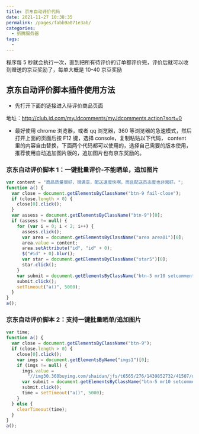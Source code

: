 ```yaml
---
title: 京东自动评价代码
date: 2021-11-27 10:38:35
permalink: /pages/fabb9a071e3ab/
categories:
  - 折腾服务器
tags:
  -
---
```


程序每 5 秒就会执行一次，直到把所有待评价的订单都评价完，评价后就可以收到赠送的京豆奖励了，每单大概是 10-40 京豆奖励

<!-- more -->

## 京东自动评价脚本插件使用方法

- 先打开下面的链接进入待评价商品页面

地址：<http://club.jd.com/myJdcomments/myJdcomments.action?sort=0>

- 最好使用 chrome 浏览器，或者 qq 浏览器，360 等浏览器的急速模式，然后打开上面的页面后按 F12 键，选择 console，复制粘贴以下代码，
  content 里的内容自由替换，下面两个代码都可以使用的，选择自己需要的版本使用，推荐使用自动追加图片版的，追加图片也有京东奖励的。

### 京东自动评价脚本 1：一键批量评价-不能晒单，追加图片

```js
var content = "商品质量很好，很满意，配送速度快啊，而且配送员态度也非常好。";
function a() {
  var close = document.getElementsByClassName("btn-9 fail-close");
  if (close.length > 0) {
    close[0].click();
  }
  var assess = document.getElementsByClassName("btn-9")[0];
  if (assess != null) {
    for (var i = 0; i < 2; i++) {
      assess.click();
      var area = document.getElementsByClassName("area area01")[0];
      area.value = content;
      area.setAttribute("id", "id" + 0);
      $("#id" + 0).blur();
      var star = document.getElementsByClassName("star5")[0];
      star.click();
    }
    var submit = document.getElementsByClassName("btn-5 mr10 setcomment")[0];
    submit.click();
    setTimeout("a()", 5000);
  }
}
a();
```

### 京东自动评价脚本 2：支持一键批量晒单/追加图片

```js
var time;
function a() {
  var close = document.getElementsByClassName("btn-9");
  if (close.length > 0) {
    close[0].click();
    var imgs = document.getElementsByName("imgs1")[0];
    if (imgs != null) {
      imgs.value =
        "//img30.360buyimg.com/shaidan/jfs/t6565/276/1439852732/41507/d7dc6d5e/59522c69N31c33f50.jpg";
      var submit = document.getElementsByClassName("btn-5 mr10 setcomment")[0];
      submit.click();
      time = setTimeout("a()", 5000);
    }
  } else {
    clearTimeout(time);
  }
}
a();
```
